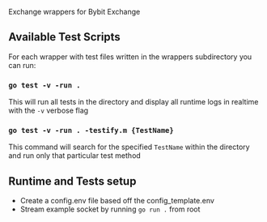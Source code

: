 Exchange wrappers for Bybit Exchange

## Available Test Scripts

For each wrapper with test files written in the wrappers subdirectory you can run:

### `go test -v -run .`

This will run all tests in the directory and display all runtime logs in realtime with the `-v` verbose flag

### `go test -v -run . -testify.m {TestName}`

This command will search for the specified `TestName` within the directory and run only that particular test method

## Runtime and Tests setup

- Create a config.env file based off the config_template.env
- Stream example socket by running `go run .` from root
